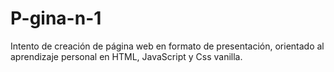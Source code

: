 # P-gina-n-1
Intento de creación de página web en formato de presentación, orientado al aprendizaje personal en HTML, JavaScript y Css vanilla.
